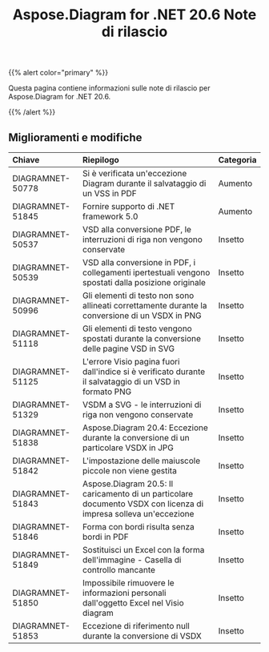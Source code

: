 ﻿---
title: Aspose.Diagram for .NET 20.6 Note di rilascio
type: docs
weight: 20
url: /it/net/aspose-diagram-for-net-20-6-release-notes/
---
{{% alert color="primary" %}} 

Questa pagina contiene informazioni sulle note di rilascio per Aspose.Diagram for .NET 20.6.

{{% /alert %}} 
## **Miglioramenti e modifiche**

|**Chiave**|**Riepilogo**|**Categoria**|
|:- |:- |:- |
|DIAGRAMNET-50778|Si è verificata un'eccezione Diagram durante il salvataggio di un VSS in PDF|Aumento|
|DIAGRAMNET-51845|Fornire supporto di .NET framework 5.0|Aumento|
|DIAGRAMNET-50537|VSD alla conversione PDF, le interruzioni di riga non vengono conservate|Insetto|
|DIAGRAMNET-50539|VSD alla conversione in PDF, i collegamenti ipertestuali vengono spostati dalla posizione originale|Insetto|
|DIAGRAMNET-50996|Gli elementi di testo non sono allineati correttamente durante la conversione di un VSDX in PNG|Insetto|
|DIAGRAMNET-51118|Gli elementi di testo vengono spostati durante la conversione delle pagine VSD in SVG|Insetto|
|DIAGRAMNET-51125|L'errore Visio pagina fuori dall'indice si è verificato durante il salvataggio di un VSD in formato PNG|Insetto|
|DIAGRAMNET-51329|VSDM a SVG - le interruzioni di riga non vengono conservate|Insetto|
|DIAGRAMNET-51838|Aspose.Diagram 20.4: Eccezione durante la conversione di un particolare VSDX in JPG|Insetto|
|DIAGRAMNET-51842|L'impostazione delle maiuscole piccole non viene gestita|Insetto|
|DIAGRAMNET-51843|Aspose.Diagram 20.5: Il caricamento di un particolare documento VSDX con licenza di impresa solleva un'eccezione|Insetto|
|DIAGRAMNET-51846|Forma con bordi risulta senza bordi in PDF|Insetto|
|DIAGRAMNET-51849|Sostituisci un Excel con la forma dell'immagine - Casella di controllo mancante|Insetto|
|DIAGRAMNET-51850|Impossibile rimuovere le informazioni personali dall'oggetto Excel nel Visio diagram|Insetto|
|DIAGRAMNET-51853|Eccezione di riferimento null durante la conversione di VSDX|Insetto|



